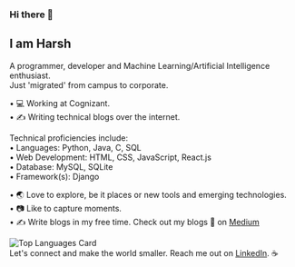 ### Hi there 👋 
## I am Harsh

A programmer, developer and Machine Learning/Artificial Intelligence enthusiast.
<br/>Just 'migrated' from campus to corporate.<br/>

• 💻 Working at Cognizant.<br/>
• ✍️ Writing technical blogs over the internet.

Technical proficiencies include:<br/>
• Languages: Python, Java, C, SQL<br/>
• Web Development: HTML, CSS, JavaScript, React.js<br/>
• Database: MySQL, SQLite<br/>
• Framework(s): Django

• 🌏 Love to explore, be it places or new tools and emerging technologies.<br/>
• 📷 Like to capture moments.<br/>
• ✍️ Write blogs in my free time.
Check out my blogs 📜 on [Medium](https://medium.com/@harshkumar700 "Harsh's Blogs") 

<!--
**harsh-kr/harsh-kr** is a ✨ _special_ ✨ repository because its `README.md` (this file) appears on your GitHub profile.

Here are some ideas to get you started:

- 🔭 I’m currently working on ...
- 🌱 I’m currently learning ...
- 👯 I’m looking to collaborate on ...
- 🤔 I’m looking for help with ...
- 💬 Ask me about ...
- 📫 How to reach me: ...
- 😄 Pronouns: ...
- ⚡ Fun fact: ...
-->
![Top Languages Card](https://github-readme-stats.vercel.app/api/top-langs/?username=harsh-kr)
<br/>Let's connect and make the world smaller. Reach me out on [LinkedIn](https://www.linkedin.com/in/harshkr/). ☕
